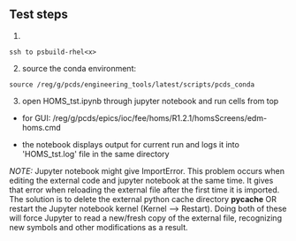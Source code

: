 ## Test steps

1.
```
ssh to psbuild-rhel<x>
```
2. source the conda environment: 
```
source /reg/g/pcds/engineering_tools/latest/scripts/pcds_conda
```
3. open HOMS_tst.ipynb through jupyter notebook and run cells from top


* for GUI: /reg/g/pcds/epics/ioc/fee/homs/R1.2.1/homsScreens/edm-homs.cmd

* the notebook displays output for current run and logs it into 'HOMS_tst.log' file in the same directory



*NOTE:*
Jupyter notebook might give ImportError. This problem occurs when editing the external code and jupyter notebook at the same time. It gives that error when reloading the external file after the first time it is imported.
The solution is to delete the external python cache directory __pycache__ OR restart the Jupyter notebook kernel (Kernel --> Restart). Doing both of these will force Jupyter to read a new/fresh copy of the external file, recognizing new symbols and other modifications as a result.



